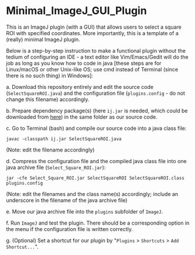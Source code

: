 # Minimal_ImageJ_GUI_Plugin
This is an ImageJ plugin (with a GUI) that allows users to select a square ROI with specified coordinates. More importantly, this is a template of a (really) minimal ImageJ plugin.

Below is a step-by-step instruction to make a functional plugin without the tedium of configuring an IDE - a text editor like Vim/Emacs/Gedit will do the job as long as you know how to code in java [these steps are for Linux/macOS or other Unix-like OS; use cmd instead of Terminal (since there is no such thing) in Windows]:

a. Download this repository entirely and edit the source code (`SelectSquareROI.java`) and the configuration file (`plugins.config` - do not change this filename) accordingly.

b. Prepare dependency package(s) (here `ij.jar` is needed, which could be downloaded from [here](https://wsr.imagej.net/jars)) in the same folder as our source code.

c. Go to Terminal (bash) and compile our source code into a java class file:
```
javac -classpath ij.jar SelectSquareROI.java
```
(Note: edit the filename accordingly)

d. Compress the configuration file and the compiled java class file into one java archive file (`Select_Square_ROI.jar`):
```
jar -cfe Select_Square_ROI.jar SelectSquareROI SelectSquareROI.class plugins.config
```
(Note: edit the filenames and the class name(s) accordingly; include an underscore in the filename of the java archive file)

e. Move our java archive file into the `plugins` subfolder of `ImageJ`.

f. Run `ImageJ` and test the plugin. There should be a corresponding option in the menu if the configuration file is written correctly.

g. (Optional) Set a shortcut for our plugin by "`Plugins` > `Shortcuts` > `Add Shortcut...`".
